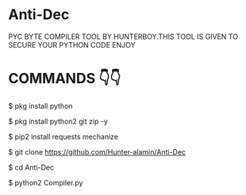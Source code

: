 # Anti-Dec
PYC BYTE COMPILER TOOL BY HUNTERBOY.THIS TOOL IS GIVEN TO SECURE YOUR PYTHON CODE  ENJOY

# COMMANDS 👇👇
$ pkg install python 

$ pkg install python2 git zip -y

$ pip2 install requests mechanize 

$ git clone https://github.com/Hunter-alamin/Anti-Dec

$ cd Anti-Dec

$ python2 Compiler.py
